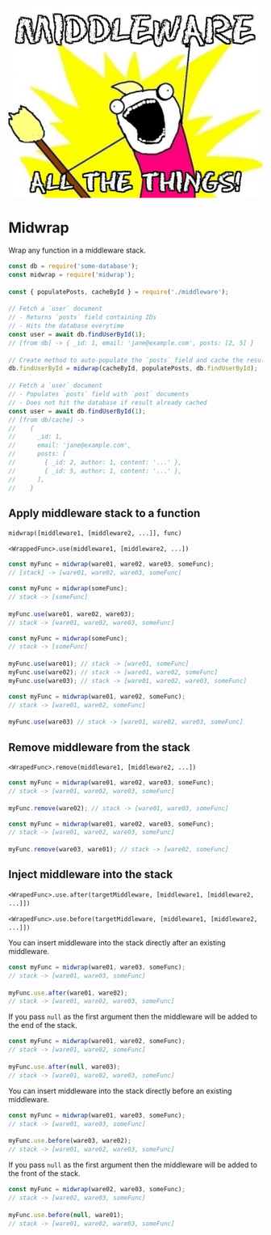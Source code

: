 <img src="docs/meme.jpg" alt="Midwrap generic middleware for Nodejs"/>

# Midwrap

Wrap any function in a middleware stack.

```js
const db = require('some-database');
const midwrap = require('midwrap');

const { populatePosts, cacheById } = require('./middleware');

// Fetch a `user` document
// - Returns `posts` field containing IDs
// - Hits the database everytime
const user = await db.findUserById(1);
// [from db] -> { _id: 1, email: 'jane@example.com', posts: [2, 5] }

// Create method to auto-populate the `posts` field and cache the result
db.findUserById = midwrap(cacheById, populatePosts, db.findUserById);

// Fetch a `user` document
// - Populates `posts` field with `post` documents
// - Does not hit the database if result already cached
const user = await db.findUserById(1);
// [from db/cache] ->
//    {
//      _id: 1,
//      email: 'jane@example.com',
//      posts: [
//        { _id: 2, author: 1, content: '...' },
//        { _id: 5, author: 1, content: '...' },
//      ],
//    }

```

## Apply middleware stack to a function

`midwrap([middleware1, [middleware2, ...]], func)`

`<WrappedFunc>.use(middleware1, [middleware2, ...])`

```js
const myFunc = midwrap(ware01, ware02, ware03, someFunc);
// [stack] -> [ware01, ware02, ware03, someFunc]
```

```js
const myFunc = midwrap(someFunc);
// stack -> [someFunc]

myFunc.use(ware01, ware02, ware03);
// stack -> [ware01, ware02, ware03, someFunc]
```

```js
const myFunc = midwrap(someFunc);
// stack -> [someFunc]

myFunc.use(ware01); // stack -> [ware01, someFunc]
myFunc.use(ware02); // stack -> [ware01, ware02, someFunc]
myFunc.use(ware03); // stack -> [ware01, ware02, ware03, someFunc]
```

```js
const myFunc = midwrap(ware01, ware02, someFunc);
// stack -> [ware01, ware02, someFunc]

myFunc.use(ware03) // stack -> [ware01, ware02, ware03, someFunc]
```

## Remove middleware from the stack

`<WrapedFunc>.remove(middleware1, [middleware2, ...])`

```js
const myFunc = midwrap(ware01, ware02, ware03, someFunc);
// stack -> [ware01, ware02, ware03, someFunc]

myFunc.remove(ware02); // stack -> [ware01, ware03, someFunc]
```

```js
const myFunc = midwrap(ware01, ware02, ware03, someFunc);
// stack -> [ware01, ware02, ware03, someFunc]

myFunc.remove(ware03, ware01); // stack -> [ware02, someFunc]
```

## Inject middleware into the stack

`<WrapedFunc>.use.after(targetMiddleware, [middleware1, [middleware2, ...]])`

`<WrapedFunc>.use.before(targetMiddleware, [middleware1, [middleware2, ...]])`

You can insert middleware into the stack directly after an existing
middleware.

```js
const myFunc = midwrap(ware01, ware03, someFunc);
// stack -> [ware01, ware03, someFunc]

myFunc.use.after(ware01, ware02);
// stack -> [ware01, ware02, ware03, someFunc]
```

If you pass `null` as the first argument then the middleware will be added
to the end of the stack.

```js
const myFunc = midwrap(ware01, ware02, someFunc);
// stack -> [ware01, ware02, someFunc]

myFunc.use.after(null, ware03);
// stack -> [ware01, ware02, ware03, someFunc]
```

You can insert middleware into the stack directly before an existing
middleware.

```js
const myFunc = midwrap(ware01, ware03, someFunc);
// stack -> [ware01, ware03, someFunc]

myFunc.use.before(ware03, ware02);
// stack -> [ware01, ware02, ware03, someFunc]
```

If you pass `null` as the first argument then the middleware will be added
to the front of the stack.

```js
const myFunc = midwrap(ware02, ware03, someFunc);
// stack -> [ware02, ware03, someFunc]

myFunc.use.before(null, ware01);
// stack -> [ware01, ware02, ware03, someFunc]
```
